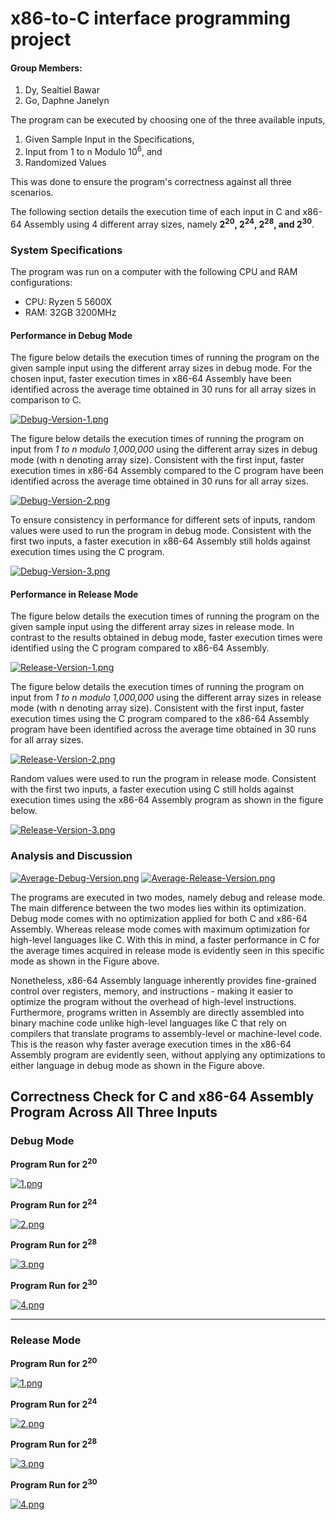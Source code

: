 # x86-to-C interface programming project
#### Group Members: 
1. Dy, Sealtiel Bawar
2. Go, Daphne Janelyn

The program can be executed by choosing one of the three available inputs, 
1. Given Sample Input in the Specifications, 
2. Input from 1 to n Modulo 10<sup>6</sup>, and 
3. Randomized Values

This was done to ensure the program's correctness against all three scenarios.

The following section details the execution time of each input in C and x86-64 Assembly using 4 different array sizes, namely  **2<sup>20</sup>, 2<sup>24</sup>, 2<sup>28</sup>, and 2<sup>30</sup>**.

### System Specifications
The program was run on a computer with the following CPU and RAM configurations:
- CPU: Ryzen 5 5600X
- RAM: 32GB 3200MHz

#### Performance in Debug Mode
The figure below details the execution times of running the program on the given sample input using the different array sizes in debug mode. For the chosen input, faster execution times in x86-64 Assembly have been identified across the average time obtained in 30 runs for all array sizes in comparison to C.

[![Debug-Version-1.png](https://i.postimg.cc/4xNVKzQc/Debug-Version-1.png)](https://postimg.cc/vckckxj8)

The figure below details the execution times of running the program on input from _1 to n modulo 1,000,000_ using the different array sizes in debug mode (with n denoting array size). Consistent with the first input, faster execution times in x86-64 Assembly compared to the C program have been identified across the average time obtained in 30 runs for all array sizes.

[![Debug-Version-2.png](https://i.postimg.cc/6QYrj8jR/Debug-Version-2.png)](https://postimg.cc/Ny22Ljwf)

To ensure consistency in performance for different sets of inputs, random values were used to run the program in debug mode. Consistent with the first two inputs, a faster execution in x86-64 Assembly still holds against execution times using the C program.

[![Debug-Version-3.png](https://i.postimg.cc/1z90rGHs/Debug-Version-3.png)](https://postimg.cc/rDPt8t3P)



#### Performance in Release Mode
The figure below details the execution times of running the program on the given sample input using the different array sizes in release mode. In contrast to the results obtained in debug mode, faster execution times were identified using the C program compared to x86-64 Assembly.

[![Release-Version-1.png](https://i.postimg.cc/xC9t4r3J/Release-Version-1.png)](https://postimg.cc/f3gcVrFD)

The figure below details the execution times of running the program on input from _1 to n modulo 1,000,000_ using the different array sizes in release mode (with n denoting array size). Consistent with the first input, faster execution times using the C program compared to the x86-64 Assembly program have been identified across the average time obtained in 30 runs for all array sizes.

[![Release-Version-2.png](https://i.postimg.cc/g0svrx3j/Release-Version-2.png)](https://postimg.cc/Tyyy4Y7v)

Random values were used to run the program in release mode. Consistent with the first two inputs, a faster execution using C still holds against execution times using the x86-64 Assembly program as shown in the figure below.

[![Release-Version-3.png](https://i.postimg.cc/kgd8cQcD/Release-Version-3.png)](https://postimg.cc/mt8tZFKG)


### Analysis and Discussion
[![Average-Debug-Version.png](https://i.postimg.cc/Vk9BtGXK/Average-Debug-Version.png)](https://postimg.cc/fVL9nv2d)
[![Average-Release-Version.png](https://i.postimg.cc/HxK87XnY/Average-Release-Version.png)](https://postimg.cc/r01wBd53)

The programs are executed in two modes, namely debug and release mode. The main difference between the two modes lies within its optimization. Debug mode comes with no optimization applied for both C and x86-64 Assembly. Whereas release mode comes with maximum optimization for high-level languages like C. With this in mind, a faster performance in C for the average times acquired in release mode is evidently seen in this specific mode as shown in the Figure above.

Nonetheless, x86-64 Assembly language inherently provides fine-grained control over registers, memory, and instructions - making it easier to optimize the program without the overhead of high-level instructions. Furthermore, programs written in Assembly are directly assembled into binary machine code unlike high-level languages like C that rely on compilers that translate programs to assembly-level or machine-level code. This is the reason why faster average execution times in the x86-64 Assembly program are evidently seen, without applying any optimizations to either language in debug mode as shown in the Figure above.

## Correctness Check for C and x86-64 Assembly Program Across All Three Inputs

### Debug Mode
**Program Run for 2<sup>20</sup>**

[![1.png](https://i.postimg.cc/76djh3GM/1.png)](https://postimg.cc/r0GfYt9K)

**Program Run for 2<sup>24</sup>**

[![2.png](https://i.postimg.cc/WbTck7YX/2.png)](https://postimg.cc/t7Sc0Fjx)

**Program Run for 2<sup>28</sup>**

[![3.png](https://i.postimg.cc/zBZc1J90/3.png)](https://postimg.cc/R3dR7zCH)

**Program Run for 2<sup>30</sup>**

[![4.png](https://i.postimg.cc/PxyzFThL/4.png)](https://postimg.cc/XGZCrMr3)

-----------------------------------------------------------------------------------------------------------------------------------------------
### Release Mode
**Program Run for 2<sup>20</sup>**

[![1.png](https://i.postimg.cc/G2RJ39zg/1.png)](https://postimg.cc/jW8JZxpy)

**Program Run for 2<sup>24</sup>**

[![2.png](https://i.postimg.cc/sDxPgk9z/2.png)](https://postimg.cc/Czynv6Qr)

**Program Run for 2<sup>28</sup>**

[![3.png](https://i.postimg.cc/tg3Wcpy3/3.png)](https://postimg.cc/Y4SvGcv0)

**Program Run for 2<sup>30</sup>**

[![4.png](https://i.postimg.cc/4NYtgzsN/4.png)](https://postimg.cc/pptyQ5mg)


